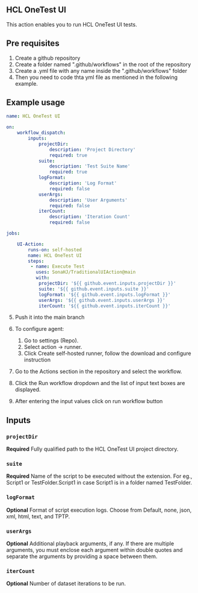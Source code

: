 ## HCL OneTest UI

This action enables you to run HCL OneTest UI tests.

## Pre requisites

1. Create a github repository
2. Create a folder named ".github/workflows" in the root of the repository
3. Create a .yml file with any name inside the ".github/workflows" folder
4. Then you need to code thta yml file as mentioned in the following example.

## Example usage

```yaml
name: HCL OneTest UI

on:
    workflow_dispatch:
        inputs:
            projectDir:
                description: 'Project Directory'
                required: true
            suite:
                description: 'Test Suite Name'
                required: true
            logFormat:
                description: 'Log Format'
                required: false
            userArgs:
                description: 'User Arguments'
                required: false
            iterCount:
                description: 'Iteration Count'
                required: false

jobs:

    UI-Action:
        runs-on: self-hosted
        name: HCL OneTest UI
        steps:
         - name: Execute Test
           uses: SonaHJ/TraditionalUIAction@main
           with:
            projectDir: '${{ github.event.inputs.projectDir }}'
            suite: '${{ github.event.inputs.suite }}'
            logFormat: '${{ github.event.inputs.logFormat }}'
            userArgs: '${{ github.event.inputs.userArgs }}'
            iterCount: '${{ github.event.inputs.iterCount }}'

```
5. Push it into the main branch
6. To configure agent:
    1. Go to settings (Repo).
    2. Select action -> runner.
    3. Click Create self-hosted runner, follow the download and configure instruction

7. Go to the Actions section in the repository and select the workflow.
8. Click the Run workflow dropdown and the list of input text boxes are displayed.
9. After entering the input values click on run workflow button

## Inputs

### `projectDir`

**Required** Fully qualified path to the HCL OneTest UI project directory.

### `suite`

**Required** Name of the script to be executed without the extension. For eg., Script1 or TestFolder.Script1 in case Script1 is in a folder named TestFolder.

### `logFormat`

**Optional** Format of script execution logs. Choose from Default, none, json, xml, html, text, and TPTP.

### `userArgs`

**Optional** Additional playback arguments, if any. If there are multiple arguments, you must enclose each argument within double quotes and separate the arguments by providing a space between them.

### `iterCount`
**Optional** Number of dataset iterations to be run.
